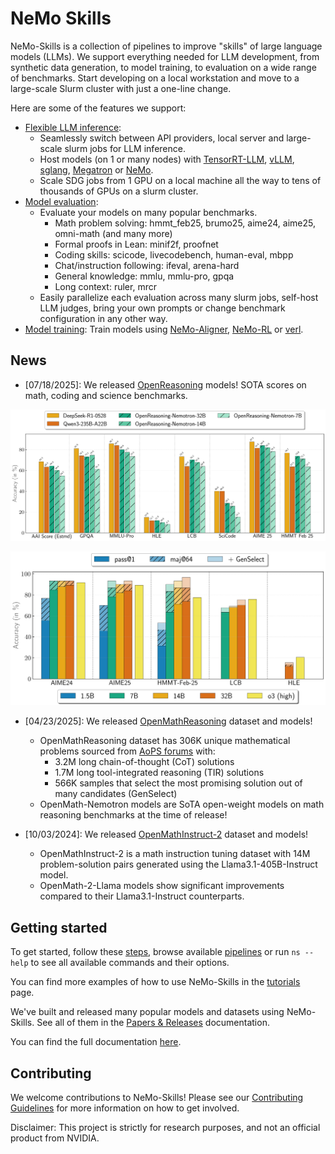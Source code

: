 # NeMo Skills

NeMo-Skills is a collection of pipelines to improve "skills" of large language models (LLMs). We support everything needed for LLM development, from synthetic data generation, to model training, to evaluation on a wide range of benchmarks. Start developing on a local workstation and move to a large-scale Slurm cluster with just a one-line change.

Here are some of the features we support:

- [Flexible LLM inference](https://nvidia.github.io/NeMo-Skills/pipelines/generation/):
  - Seamlessly switch between API providers, local server and large-scale slurm jobs for LLM inference.
  - Host models (on 1 or many nodes) with [TensorRT-LLM](https://github.com/NVIDIA/TensorRT-LLM), [vLLM](https://github.com/vllm-project/vllm), [sglang](https://github.com/sgl-project/sglang), [Megatron](https://github.com/NVIDIA/Megatron-LM) or [NeMo](https://github.com/NVIDIA/NeMo).
  - Scale SDG jobs from 1 GPU on a local machine all the way to tens of thousands of GPUs on a slurm cluster.
- [Model evaluation](https://nvidia.github.io/NeMo-Skills/pipelines/evaluation):
  - Evaluate your models on many popular benchmarks.
    - Math problem solving: hmmt_feb25, brumo25, aime24, aime25, omni-math (and many more)
    - Formal proofs in Lean: minif2f, proofnet
    - Coding skills: scicode, livecodebench, human-eval, mbpp
    - Chat/instruction following: ifeval, arena-hard
    - General knowledge: mmlu, mmlu-pro, gpqa
    - Long context: ruler, mrcr
  - Easily parallelize each evaluation across many slurm jobs, self-host LLM judges, bring your own prompts or change benchmark configuration in any other way.
- [Model training](https://nvidia.github.io/NeMo-Skills/pipelines/training): Train models using [NeMo-Aligner](https://github.com/NVIDIA/NeMo-Aligner/), [NeMo-RL](https://github.com/NVIDIA/NeMo-RL/) or [verl](https://github.com/volcengine/verl).

## News

* [07/18/2025]: We released [OpenReasoning](https://nvidia.github.io/NeMo-Skills/releases/openreasoning/) models! SOTA scores on math, coding and science benchmarks.

![Evaluation Results with pass@1](docs/releases/openreasoning/pass-1.png)

![Evaluation Results with GenSelect](docs/releases/openreasoning/genselect.png)


* [04/23/2025]: We released [OpenMathReasoning](https://nvidia.github.io/NeMo-Skills/openmathreasoning1) dataset and models!

  * OpenMathReasoning dataset has 306K unique mathematical problems sourced from [AoPS forums](https://artofproblemsolving.com/community) with:
      * 3.2M long chain-of-thought (CoT) solutions
      * 1.7M long tool-integrated reasoning (TIR) solutions
      * 566K samples that select the most promising solution out of many candidates (GenSelect)
  * OpenMath-Nemotron models are SoTA open-weight models on math reasoning benchmarks at the time of release!

* [10/03/2024]: We released [OpenMathInstruct-2](https://nvidia.github.io/NeMo-Skills/openmathinstruct2) dataset and models!

  * OpenMathInstruct-2 is a math instruction tuning dataset with 14M problem-solution pairs generated using the Llama3.1-405B-Instruct model.
  * OpenMath-2-Llama models show significant improvements compared to their Llama3.1-Instruct counterparts.

## Getting started

To get started, follow these [steps](https://nvidia.github.io/NeMo-Skills/basics),
browse available [pipelines](https://nvidia.github.io/NeMo-Skills/pipelines) or run `ns --help` to see all available
commands and their options.

You can find more examples of how to use NeMo-Skills in the [tutorials](https://nvidia.github.io/NeMo-Skills/tutorials) page.

We've built and released many popular models and datasets using NeMo-Skills. See all of them in the [Papers & Releases](./releases/index.md) documentation.

You can find the full documentation [here](https://nvidia.github.io/NeMo-Skills/).


## Contributing

We welcome contributions to NeMo-Skills! Please see our [Contributing Guidelines](./CONTRIBUTING.md) for more information on how to get involved.


Disclaimer: This project is strictly for research purposes, and not an official product from NVIDIA.
